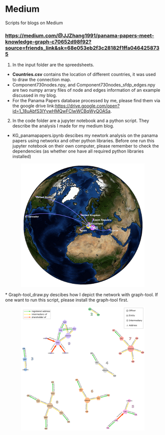 # Medium
Scripts for blogs on Medium

### https://medium.com/@JJZhang1991/panama-papers-meet-knowledge-graph-c70652d98f92?source=friends_link&sk=68e053eb2f3c28182f1ffa0464258735

1. In the input folder are the spreedsheets. 
  * **Countries.csv** contains the location of different countries, it was used to draw the connection map.
  * Component730nodes.npy, and Component730nodes_sfdp_edges.npy are two numpy arrary files of node and edges information of an example discussed in my blog.  
  * For the Panama Papers database processed by me, please find them via the google drive link:https://drive.google.com/open?id=1_18uAbfS3lYywHMQwFClwWCBqWyQOASa.

  
2. In the code folder are a jupyter notebook and a python script. They describe the analysis I made for my medium blog.
  * KG_panamapapers.ipynb descibes my newtork analysis on the panama papers using networkx and other python libraries. Before one run this jupyter notebook on their own computer, please remember to check the dependencies (as whether one have all required python libraries installed)
 <p align="center">
   <img src="./PanamaPapers/Pictures/730_countries_connection.png" width="400"/>
 </p>
  * Graph-tool_draw.py descibes how I depict the network with graph-tool. If one want to run this script, please install the graph-tool first.
 <p align="center">
  <img src="./PanamaPapers/Pictures/SmallSubgraphwithin10nodes_sfdp.png" width="400"/>
 </p>
